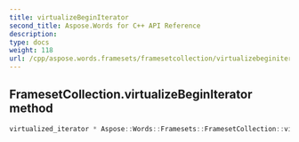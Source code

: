 ```yaml
---
title: virtualizeBeginIterator
second_title: Aspose.Words for C++ API Reference
description: 
type: docs
weight: 118
url: /cpp/aspose.words.framesets/framesetcollection/virtualizebeginiterator/
---
```

## FramesetCollection.virtualizeBeginIterator method




```cpp
virtualized_iterator * Aspose::Words::Framesets::FramesetCollection::virtualizeBeginIterator() override
```

